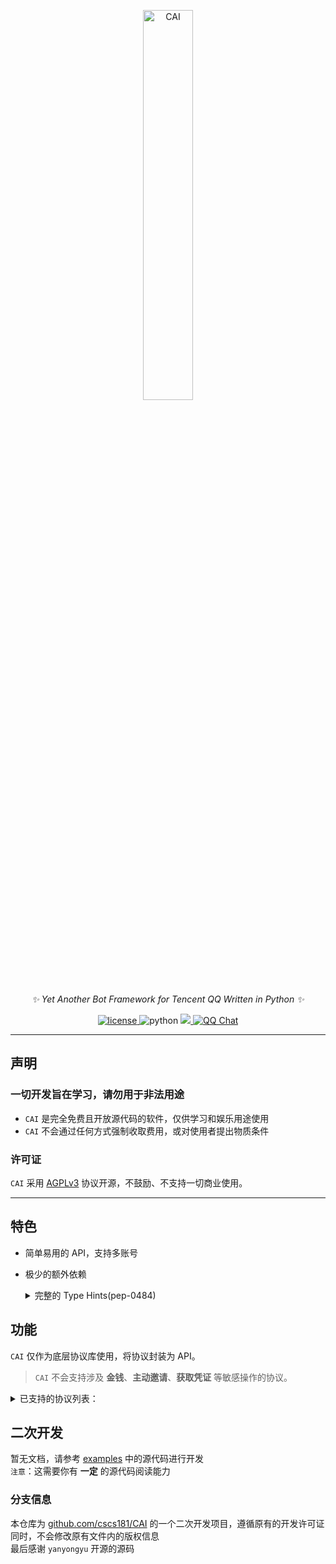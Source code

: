 <p align="center">
  <a href="#"><img src="https://raw.githubusercontent.com/cscs181/CAI/master/docs/assets/logo_text.png" width="40%" alt="CAI"></a>
</p>

<div align="center">

_✨ Yet Another Bot Framework for Tencent QQ Written in Python ✨_

</div>

<p align="center">
  <a href="https://github.com/cscs181/CAI/blob/master/LICENSE">
    <img src="https://img.shields.io/github/license/cscs181/CAI" alt="license">
  </a>
  <img src="https://img.shields.io/badge/python-3.7+-blue" alt="python">
  <a target="_blank" href="https://github.com/sindresorhus/awesome">
    <img src="https://cdn.rawgit.com/sindresorhus/awesome/d7305f38d29fed78fa85652e3a63e154dd8e8829/media/badge.svg">
  </a>
  <a target="_blank" href="https://qm.qq.com/cgi-bin/qm/qr?k=1SsvybRcQrgt6Kd5fV9W2Kpfje0l3VFw&jump_from=webapi">
    <img src="https://img.shields.io/badge/qq%E7%BE%A4-552362998-success" alt="QQ Chat">
  </a>
</p>

---

## 声明

### 一切开发旨在学习，请勿用于非法用途

- `CAI` 是完全免费且开放源代码的软件，仅供学习和娱乐用途使用
- `CAI` 不会通过任何方式强制收取费用，或对使用者提出物质条件

### 许可证

`CAI` 采用 [AGPLv3](LICENSE) 协议开源，不鼓励、不支持一切商业使用。

---

## 特色

- 简单易用的 API，支持多账号
- 极少的额外依赖
  <details>
  <summary>完整的 Type Hints(pep-0484)</summary>
  
  - Packet Query 支持 [Variadic Generics](https://www.python.org/dev/peps/pep-0646/)
  
    ```python
    from cai.utils.binary import Packet
    packet = Packet(bytes.fromhex("01000233000000"))
    packet.start().int8().uint16().bytes(4).execute()
    # return type: INT8, UINT16, BYTES
    ```
  
  - 便携的 JceStruct 定义 (使用方法参考 [JceStruct](https://github.com/yanyongyu/JceStruct))
  
    ```python
    from typing import Optional
    from jce import JceStruct, JceField, types
  
    class CustomStruct(JceStruct):
        int32_field: types.INT32 = JceField(jce_id=0)
        optional_field: Optional[types.DOUBLE] = JceField(None, jce_id=1)
        nested_field: OtherStruct = JceField(jce_id=2)
    ```
  </details>
## 功能

`CAI` 仅作为底层协议库使用，将协议封装为 API。

> `CAI` 不会支持涉及 **金钱**、**主动邀请**、**获取凭证** 等敏感操作的协议。

<details>
<summary>已支持的协议列表：</summary>

### 登录

[`cai.api.login` API Reference](https://github.com/wyapx/CAI/blob/dev/cai/api/login.py)

- [x] 账号密码登录
- [x] 设备锁验证
- [x] 图片验证码提交
- [x] 短信验证码提交
- [ ] 扫码登录
- [ ] 短信验证码

### 客户端

[`cai.api.client` API Reference](https://github.com/wyapx/CAI/blob/dev/cai/api/client.py)

- [x] 设置在线状态
- [x] 上传图片/音频/视频/转发消息(用于发送聊天信息)
- [x] 获取音频下载链接(`get_voice_download_url`)

### 好友

[`cai.api.friend` API Reference](https://github.com/wyapx/CAI/blob/dev/cai/api/friend.py)

- [x] 获取好友列表
- [x] 获取好友信息
- [x] 获取好友分组列表
- [x] 获取好友分组信息
- [x] 撤回消息
- [x] 发送文本信息(`send_friend_msg`)

### 群组

[`cai.api.group` API Reference](https://github.com/wyapx/CAI/blob/dev/cai/api/group.py)

- [x] 获取群列表
- [x] 获取群信息
- [x] 获取群成员列表
- [x] 发送群消息(`send_group_msg`)
- [x] 发送戳一戳(`send_nudge`)
- [x] 设置群管理(`set_group_admin`)
- [x] 禁言群员(`mute_member`)
- [x] 撤回消息(`recall_group_msg`)
- [x] 漫游消息(`get_group_msg`)

### 事件

[`cai.api.flow` API Reference](https://github.com/wyapx/CAI/blob/dev/cai/api/flow.py)

通过注册事件监听回调，在事件发生时执行指定操作。事件类型可通过 [cai.client.events](https://github.com/wyapx/CAI/tree/dev/cai/client/events) 模块导入。

- [x] 好友消息 ([PrivateMessage](https://cai-bot.readthedocs.io/zh_CN/latest/source/cai.client.message_service.html#cai.client.message_service.models.PrivateMessage))
- [x] 群消息 ([GroupMessage](https://cai-bot.readthedocs.io/zh_CN/latest/source/cai.client.message_service.html#cai.client.message_service.models.GroupMessage))
- [x] 完整的群事件支持 ([group.py](https://github.com/wyapx/CAI/blob/dev/cai/client/events/group.py))
- [x] Bot 基础事件 ([common.py](https://github.com/wyapx/CAI/blob/dev/cai/client/events/common.py))
- [ ] 好友事件 ([friend.py](https://github.com/wyapx/CAI/blob/dev/cai/client/events/friend.py))
</details>

## 二次开发

暂无文档，请参考 [examples](https://github.com/wyapx/CAI/tree/dev/examples) 中的源代码进行开发  
`注意`：这需要你有 **一定** 的源代码阅读能力


### 分支信息

本仓库为 [github.com/cscs181/CAI](https://github.com/cscs181/CAI/) 的一个二次开发项目，遵循原有的开发许可证同时，不会修改原有文件内的版权信息  
最后感谢 `yanyongyu` 开源的源码  
